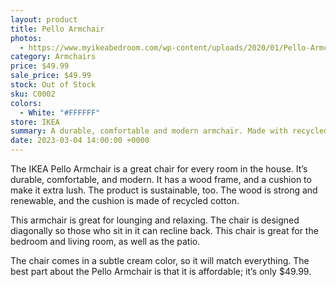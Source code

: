 ```yaml
---
layout: product
title: Pello Armchair
photos:
  - https://www.myikeabedroom.com/wp-content/uploads/2020/01/Pello-Armchair.png
category: Armchairs
price: $49.99
sale_price: $49.99
stock: Out of Stock
sku: C0002
colors:
  - White: "#FFFFFF"
store: IKEA
summary: A durable, comfortable and modern armchair. Made with recycled cotton and renewable wood.
date: 2023-03-04 14:00:00 +0000
---
```


The IKEA Pello Armchair is a great chair for every room in the house. It’s durable, comfortable, and modern. It has a wood frame, and a cushion to make it extra lush. The product is sustainable, too. The wood is strong and renewable, and the cushion is made of recycled cotton.

This armchair is great for lounging and relaxing. The chair is designed diagonally so those who sit in it can recline back. This chair is great for the bedroom and living room, as well as the patio.

The chair comes in a subtle cream color, so it will match everything. The best part about the Pello Armchair is that it is affordable; it’s only $49.99.
